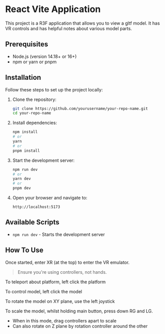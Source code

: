 # React Vite Application

This project is a R3F application that allows you to view a gltf model. It has VR controls and has helpful notes about various model parts.

## Prerequisites

- Node.js (version 14.18+ or 16+)
- npm or yarn or pnpm

## Installation

Follow these steps to set up the project locally:

1. Clone the repository:

   ```bash
   git clone https://github.com/yourusername/your-repo-name.git
   cd your-repo-name
   ```

2. Install dependencies:

   ```bash
   npm install
   # or
   yarn
   # or
   pnpm install
   ```

3. Start the development server:

   ```bash
   npm run dev
   # or
   yarn dev
   # or
   pnpm dev
   ```

4. Open your browser and navigate to:
   ```
   http://localhost:5173
   ```

## Available Scripts

- `npm run dev` - Starts the development server

## How To Use

Once started, enter XR (at the top) to enter the VR emulator.

> Ensure you're using controllers, not hands.

To teleport about platform, left click the platform

To control model, left click the model

To rotate the model on XY plane, use the left joystick

To scale the model, whilst holding main button, press down RG and LG.

- When in this mode, drag controllers apart to scale
- Can also rotate on Z plane by rotation controller around the other
